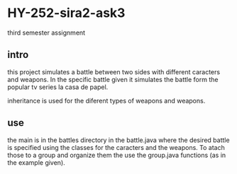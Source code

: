 # HY-252-sira2-ask3
third semester assignment

## intro
this project simulates a battle between two sides with different caracters and weapons.
In the specific battle given it simulates the battle form the popular tv series la casa de papel.

inheritance is used for the diferent types of weapons and weapons.

## use
the main is in the battles directory in the battle.java where the desired battle is specified using
the classes for the caracters and the weapons. To atach those to a group and organize them the use the 
group.java functions (as in the example given).
